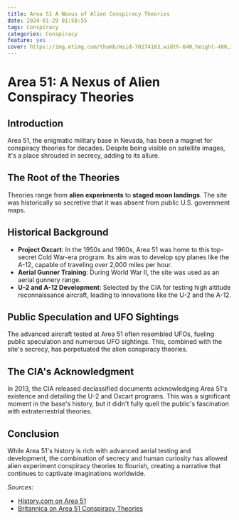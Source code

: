 ```yaml
---
title: Area 51 A Nexus of Alien Conspiracy Theories
date: 2024-01-29 01:58:55
tags: Conspiracy
categories: Conspiracy
feature: yes
cover: https://img.etimg.com/thumb/msid-70274163,width-640,height-480,imgsize-111488,resizemode-4/internet-reacts.jpg
---
```


# Area 51: A Nexus of Alien Conspiracy Theories

## Introduction
Area 51, the enigmatic military base in Nevada, has been a magnet for conspiracy theories for decades. Despite being visible on satellite images, it's a place shrouded in secrecy, adding to its allure.

## The Root of the Theories
Theories range from **alien experiments** to **staged moon landings**. The site was historically so secretive that it was absent from public U.S. government maps.

## Historical Background
- **Project Oxcart**: In the 1950s and 1960s, Area 51 was home to this top-secret Cold War-era program. Its aim was to develop spy planes like the A-12, capable of traveling over 2,000 miles per hour.
- **Aerial Gunner Training**: During World War II, the site was used as an aerial gunnery range.
- **U-2 and A-12 Development**: Selected by the CIA for testing high altitude reconnaissance aircraft, leading to innovations like the U-2 and the A-12.

## Public Speculation and UFO Sightings
The advanced aircraft tested at Area 51 often resembled UFOs, fueling public speculation and numerous UFO sightings. This, combined with the site's secrecy, has perpetuated the alien conspiracy theories.

## The CIA's Acknowledgment
In 2013, the CIA released declassified documents acknowledging Area 51's existence and detailing the U-2 and Oxcart programs. This was a significant moment in the base's history, but it didn't fully quell the public's fascination with extraterrestrial theories.

## Conclusion
While Area 51's history is rich with advanced aerial testing and development, the combination of secrecy and human curiosity has allowed alien experiment conspiracy theories to flourish, creating a narrative that continues to captivate imaginations worldwide.

*Sources:*
- [History.com on Area 51](https://www.history.com/news/what-goes-on-at-area-51)
- [Britannica on Area 51 Conspiracy Theories](https://www.britannica.com/topic/Area-51)


